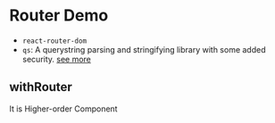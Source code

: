 # Router Demo
- `react-router-dom`
- `qs`: A querystring parsing and stringifying library with some added security. [see more](https://www.npmjs.com/package/qs)

## withRouter
It is Higher-order Component
